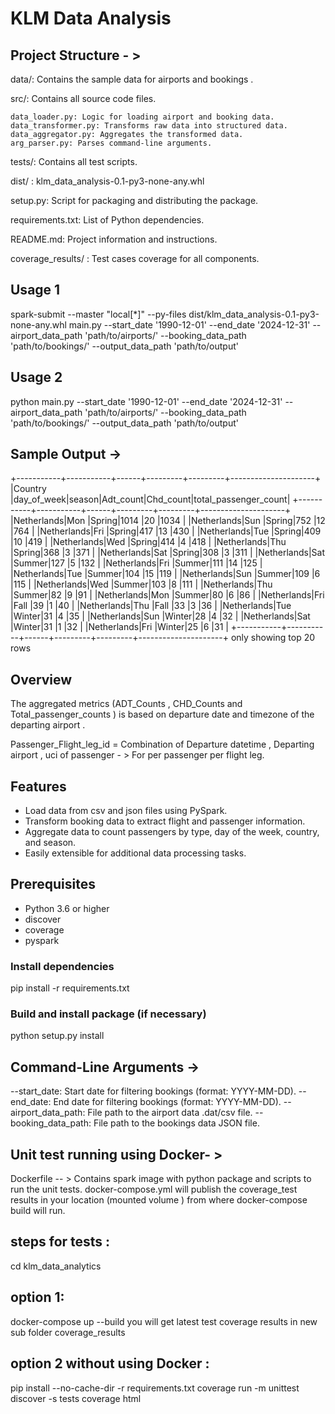 # KLM Data Analysis

## Project Structure - >
data/: Contains the sample data for airports and bookings .

src/: Contains all source code files.

    data_loader.py: Logic for loading airport and booking data.
    data_transformer.py: Transforms raw data into structured data.
    data_aggregator.py: Aggregates the transformed data.
    arg_parser.py: Parses command-line arguments.
    
tests/: Contains all test scripts.

dist/ : klm_data_analysis-0.1-py3-none-any.whl 

setup.py: Script for packaging and distributing the package.

requirements.txt: List of Python dependencies.

README.md: Project information and instructions.

coverage_results/ : Test cases coverage for all components.

## Usage 1

spark-submit --master "local[*]" --py-files dist/klm_data_analysis-0.1-py3-none-any.whl main.py --start_date '1990-12-01' --end_date '2024-12-31' --airport_data_path 'path/to/airports/' --booking_data_path 'path/to/bookings/' --output_data_path 'path/to/output'

## Usage 2

python main.py --start_date '1990-12-01' --end_date '2024-12-31' --airport_data_path 'path/to/airports/' --booking_data_path 'path/to/bookings/' --output_data_path 'path/to/output'



## Sample Output -> 
+-----------+-----------+------+---------+---------+---------------------+      
|Country    |day_of_week|season|Adt_count|Chd_count|total_passenger_count|
+-----------+-----------+------+---------+---------+---------------------+
|Netherlands|Mon        |Spring|1014     |20       |1034                 |
|Netherlands|Sun        |Spring|752      |12       |764                  |
|Netherlands|Fri        |Spring|417      |13       |430                  |
|Netherlands|Tue        |Spring|409      |10       |419                  |
|Netherlands|Wed        |Spring|414      |4        |418                  |
|Netherlands|Thu        |Spring|368      |3        |371                  |
|Netherlands|Sat        |Spring|308      |3        |311                  |
|Netherlands|Sat        |Summer|127      |5        |132                  |
|Netherlands|Fri        |Summer|111      |14       |125                  |
|Netherlands|Tue        |Summer|104      |15       |119                  |
|Netherlands|Sun        |Summer|109      |6        |115                  |
|Netherlands|Wed        |Summer|103      |8        |111                  |
|Netherlands|Thu        |Summer|82       |9        |91                   |
|Netherlands|Mon        |Summer|80       |6        |86                   |
|Netherlands|Fri        |Fall  |39       |1        |40                   |
|Netherlands|Thu        |Fall  |33       |3        |36                   |
|Netherlands|Tue        |Winter|31       |4        |35                   |
|Netherlands|Sun        |Winter|28       |4        |32                   |
|Netherlands|Sat        |Winter|31       |1        |32                   |
|Netherlands|Fri        |Winter|25       |6        |31                   |
+-----------+-----------+------+---------+---------+---------------------+
only showing top 20 rows


## Overview

The aggregated metrics (ADT_Counts , CHD_Counts and Total_passenger_counts ) is based on departure date and timezone of the departing airport .

Passenger_Flight_leg_id = Combination of Departure datetime , Departing airport , uci of passenger - > For per passenger per flight leg.

## Features
- Load data from csv and json files using PySpark.
- Transform booking data to extract flight and passenger information.
- Aggregate data to count passengers by type, day of the week, country, and season.
- Easily extensible for additional data processing tasks.

## Prerequisites
- Python 3.6 or higher
- discover
- coverage
- pyspark

### Install dependencies
pip install -r requirements.txt

### Build and install package (if necessary)
python setup.py install


## Command-Line Arguments ->
--start_date: Start date for filtering bookings (format: YYYY-MM-DD).
--end_date: End date for filtering bookings (format: YYYY-MM-DD).
--airport_data_path: File path to the airport data .dat/csv file.
--booking_data_path: File path to the bookings data JSON file.

## Unit test running using Docker- >
Dockerfile -- > Contains spark image with python package and scripts to run the unit tests.
docker-compose.yml will publish the coverage_test results in your location (mounted volume ) from where docker-compose build will run.

## steps for tests :
cd klm_data_analytics
## option 1:
docker-compose up --build
you will get latest test coverage results in new sub folder coverage_results
## option 2 without using Docker :
pip install --no-cache-dir -r requirements.txt
coverage run -m unittest discover -s tests
coverage html

